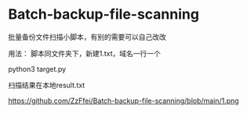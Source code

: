 # Batch-backup-file-scanning

批量备份文件扫描小脚本，有别的需要可以自己改改


用法：
脚本同文件夹下，新建1.txt，域名一行一个

python3 target.py

扫描结果在本地result.txt

https://github.com/ZzFfei/Batch-backup-file-scanning/blob/main/1.png
